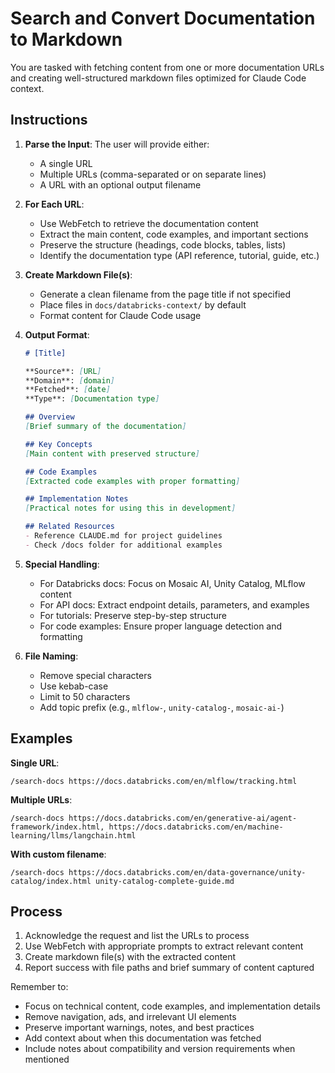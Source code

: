 # Search and Convert Documentation to Markdown

You are tasked with fetching content from one or more documentation URLs and creating well-structured markdown files optimized for Claude Code context.

## Instructions

1. **Parse the Input**: The user will provide either:
   - A single URL
   - Multiple URLs (comma-separated or on separate lines)
   - A URL with an optional output filename

2. **For Each URL**:
   - Use WebFetch to retrieve the documentation content
   - Extract the main content, code examples, and important sections
   - Preserve the structure (headings, code blocks, tables, lists)
   - Identify the documentation type (API reference, tutorial, guide, etc.)

3. **Create Markdown File(s)**:
   - Generate a clean filename from the page title if not specified
   - Place files in `docs/databricks-context/` by default
   - Format content for Claude Code usage

4. **Output Format**:
   ```markdown
   # [Title]

   **Source**: [URL]
   **Domain**: [domain]
   **Fetched**: [date]
   **Type**: [Documentation type]

   ## Overview
   [Brief summary of the documentation]

   ## Key Concepts
   [Main content with preserved structure]

   ## Code Examples
   [Extracted code examples with proper formatting]

   ## Implementation Notes
   [Practical notes for using this in development]

   ## Related Resources
   - Reference CLAUDE.md for project guidelines
   - Check /docs folder for additional examples
   ```

5. **Special Handling**:
   - For Databricks docs: Focus on Mosaic AI, Unity Catalog, MLflow content
   - For API docs: Extract endpoint details, parameters, and examples
   - For tutorials: Preserve step-by-step structure
   - For code examples: Ensure proper language detection and formatting

6. **File Naming**:
   - Remove special characters
   - Use kebab-case
   - Limit to 50 characters
   - Add topic prefix (e.g., `mlflow-`, `unity-catalog-`, `mosaic-ai-`)

## Examples

**Single URL**:
```
/search-docs https://docs.databricks.com/en/mlflow/tracking.html
```

**Multiple URLs**:
```
/search-docs https://docs.databricks.com/en/generative-ai/agent-framework/index.html, https://docs.databricks.com/en/machine-learning/llms/langchain.html
```

**With custom filename**:
```
/search-docs https://docs.databricks.com/en/data-governance/unity-catalog/index.html unity-catalog-complete-guide.md
```

## Process

1. Acknowledge the request and list the URLs to process
2. Use WebFetch with appropriate prompts to extract relevant content
3. Create markdown file(s) with the extracted content
4. Report success with file paths and brief summary of content captured

Remember to:
- Focus on technical content, code examples, and implementation details
- Remove navigation, ads, and irrelevant UI elements
- Preserve important warnings, notes, and best practices
- Add context about when this documentation was fetched
- Include notes about compatibility and version requirements when mentioned